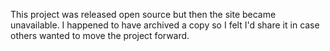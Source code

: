 This project was released open source but then the site became unavailable.  I happened to have archived a copy so I felt I'd share it in case others wanted to move the project forward.